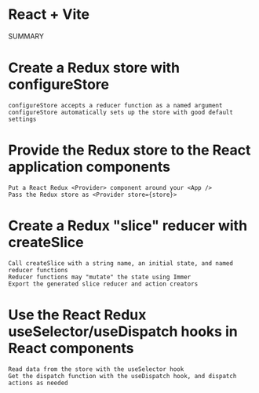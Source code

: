 # React + Vite

SUMMARY
# Create a Redux store with configureStore
    configureStore accepts a reducer function as a named argument
    configureStore automatically sets up the store with good default settings
# Provide the Redux store to the React application components
    Put a React Redux <Provider> component around your <App />
    Pass the Redux store as <Provider store={store}>
# Create a Redux "slice" reducer with createSlice
    Call createSlice with a string name, an initial state, and named reducer functions
    Reducer functions may "mutate" the state using Immer
    Export the generated slice reducer and action creators
# Use the React Redux useSelector/useDispatch hooks in React components
    Read data from the store with the useSelector hook
    Get the dispatch function with the useDispatch hook, and dispatch actions as needed

